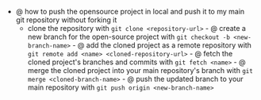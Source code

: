 - @ how to push the opensource project in local and push it to my main git repository without forking it  
	- clone the repository with `git clone <repository-url>` - @ create a new branch for the open-source project with `git checkout -b <new-branch-name>` - @ add the cloned project as a remote repository with `git remote add <name> <cloned-repository-url>` - @ fetch the cloned project's branches and commits with `git fetch <name>` - @ merge the cloned project into your main repository's branch with `git merge <cloned-branch-name>` - @ push the updated branch to your main repository with `git push origin <new-branch-name>`